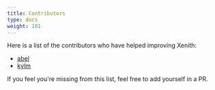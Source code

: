 ```yaml
---
title: Contributors
type: docs
weight: 101
---
```


Here is a list of the contributors who have helped improving Xenith:

- [abel](https://github.com/standard3)
- [kylm](https://github.com/0xkylm)

If you feel you're missing from this list, feel free to add yourself in a PR.
